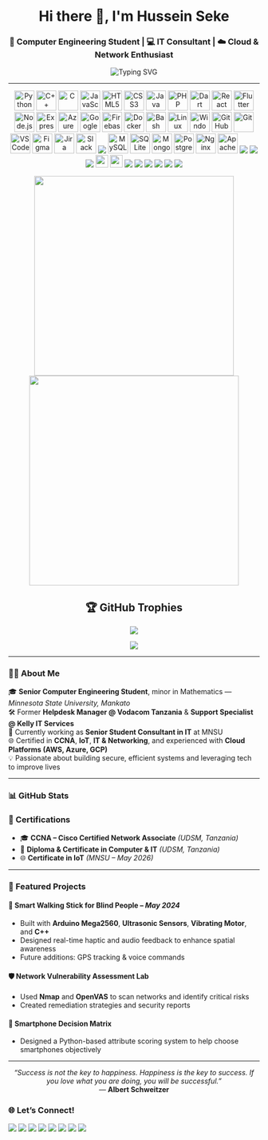 <h1 align="center">Hi there 👋, I'm Hussein Seke</h1>
<h3 align="center">🔧 Computer Engineering Student | 💻 IT Consultant | ☁️ Cloud & Network Enthusiast</h3>

<p align="center">
  <img src="https://readme-typing-svg.demolab.com?font=Fira+Code&size=22&pause=1000&center=true&vCenter=true&width=500&lines=Tech+Passionate+%7C+Problem+Solver+%7C+Self-Learner;Cybersecurity+%7C+Networking+%7C+Cloud+Computing;Senior+IT+Consultant+%7C+Engineering+Future+Solutions" alt="Typing SVG" />
</p>

---
<p align="center">
  <!-- Programming Languages -->
  <img src="https://cdn.jsdelivr.net/gh/devicons/devicon/icons/python/python-original.svg" width="40" alt="Python"/>
  <img src="https://cdn.jsdelivr.net/gh/devicons/devicon/icons/cplusplus/cplusplus-original.svg" width="40" alt="C++"/>
  <img src="https://cdn.jsdelivr.net/gh/devicons/devicon/icons/c/c-original.svg" width="40" alt="C"/>
  <img src="https://cdn.jsdelivr.net/gh/devicons/devicon/icons/javascript/javascript-original.svg" width="40" alt="JavaScript"/>
  <img src="https://cdn.jsdelivr.net/gh/devicons/devicon/icons/html5/html5-original.svg" width="40" alt="HTML5"/>
  <img src="https://cdn.jsdelivr.net/gh/devicons/devicon/icons/css3/css3-original.svg" width="40" alt="CSS3"/>
  <img src="https://cdn.jsdelivr.net/gh/devicons/devicon/icons/java/java-original.svg" width="40" alt="Java"/>
  <img src="https://cdn.jsdelivr.net/gh/devicons/devicon/icons/php/php-original.svg" width="40" alt="PHP"/>
  <img src="https://cdn.jsdelivr.net/gh/devicons/devicon/icons/dart/dart-original.svg" width="40" alt="Dart"/>

  <!-- Frameworks & Libraries -->
  <img src="https://cdn.jsdelivr.net/gh/devicons/devicon/icons/react/react-original.svg" width="40" alt="React"/>
  <img src="https://cdn.jsdelivr.net/gh/devicons/devicon/icons/flutter/flutter-original.svg" width="40" alt="Flutter"/>
  <img src="https://cdn.jsdelivr.net/gh/devicons/devicon/icons/nodejs/nodejs-original.svg" width="40" alt="Node.js"/>
  <img src="https://cdn.jsdelivr.net/gh/devicons/devicon/icons/express/express-original.svg" width="40" alt="Express.js"/>
  

  <!-- Cloud & DevOps -->
  <img src="https://cdn.jsdelivr.net/gh/devicons/devicon/icons/azure/azure-original.svg" width="40" alt="Azure"/>
  <img src="https://cdn.jsdelivr.net/gh/devicons/devicon/icons/googlecloud/googlecloud-original.svg" width="40" alt="Google Cloud"/>
  <img src="https://cdn.jsdelivr.net/gh/devicons/devicon/icons/firebase/firebase-plain.svg" width="40" alt="Firebase"/>
  <img src="https://cdn.jsdelivr.net/gh/devicons/devicon/icons/docker/docker-original.svg" width="40" alt="Docker"/>
  <img src="https://cdn.jsdelivr.net/gh/devicons/devicon/icons/bash/bash-original.svg" width="40" alt="Bash"/>
 

  <!-- Systems & Tools -->
  <img src="https://cdn.jsdelivr.net/gh/devicons/devicon/icons/linux/linux-original.svg" width="40" alt="Linux"/>
  <img src="https://cdn.jsdelivr.net/gh/devicons/devicon/icons/windows8/windows8-original.svg" width="40" alt="Windows"/>
  <img src="https://cdn.jsdelivr.net/gh/devicons/devicon/icons/github/github-original.svg" width="40" alt="GitHub"/>
  <img src="https://cdn.jsdelivr.net/gh/devicons/devicon/icons/git/git-original.svg" width="40" alt="Git"/>
  <img src="https://cdn.jsdelivr.net/gh/devicons/devicon/icons/vscode/vscode-original.svg" width="40" alt="VSCode"/>
  <img src="https://cdn.jsdelivr.net/gh/devicons/devicon/icons/figma/figma-original.svg" width="40" alt="Figma"/>
  <img src="https://cdn.jsdelivr.net/gh/devicons/devicon/icons/jira/jira-original.svg" width="40" alt="Jira"/>
  <img src="https://cdn.jsdelivr.net/gh/devicons/devicon/icons/slack/slack-original.svg" width="40" alt="Slack"/>
  <img src="https://img.shields.io/badge/github-%23121011.svg?style=for-the-badge&logo=github&logoColor=white"/>


  <!-- Databases -->
  <img src="https://cdn.jsdelivr.net/gh/devicons/devicon/icons/mysql/mysql-original.svg" width="40" alt="MySQL"/>
  <img src="https://cdn.jsdelivr.net/gh/devicons/devicon/icons/sqlite/sqlite-original.svg" width="40" alt="SQLite"/>
  <img src="https://cdn.jsdelivr.net/gh/devicons/devicon/icons/mongodb/mongodb-original.svg" width="40" alt="MongoDB"/>
  <img src="https://cdn.jsdelivr.net/gh/devicons/devicon/icons/postgresql/postgresql-original.svg" width="40" alt="PostgreSQL"/>


  <!-- Networking & Security -->

  <img src="https://cdn.jsdelivr.net/gh/devicons/devicon/icons/nginx/nginx-original.svg" width="40" alt="Nginx"/>
  <img src="https://cdn.jsdelivr.net/gh/devicons/devicon/icons/apache/apache-original.svg" width="40" alt="Apache"/>
  <img src="https://img.shields.io/badge/cisco-%23049fd9.svg?style=for-the-badge&logo=cisco&logoColor=black"/>

  <!-- Design & Adobe -->
  <img src="https://img.shields.io/badge/adobe-%23FF0000.svg?style=for-the-badge&logo=adobe&logoColor=white"/>
  <img src="https://img.shields.io/badge/adobe%20photoshop-%2331A8FF.svg?style=for-the-badge&logo=adobe%20photoshop&logoColor=white"/>

  <!-- Office & Communication -->
  <img src="https://img.shields.io/badge/Microsoft_Office-D83B01?style=for-the-badge&logo=microsoft-office&logoColor=white" height="25"/>
  <img src="https://img.shields.io/badge/Microsoft_Teams-6264A7?style=for-the-badge&logo=microsoft-teams&logoColor=white" height="25"/>
    <img src="https://img.shields.io/badge/jira-%230A0FFF.svg?style=for-the-badge&logo=jira&logoColor=white"/>
      <img src="https://img.shields.io/badge/mysql-4479A1.svg?style=for-the-badge&logo=mysql&logoColor=white"/>
  <img src="https://img.shields.io/badge/Microsoft%20SQL%20Server-CC2927?style=for-the-badge&logo=microsoft%20sql%20server&logoColor=white"/>
  <img src="https://img.shields.io/badge/.NET-5C2D91?style=for-the-badge&logo=.net&logoColor=white"/>
  <img src="https://img.shields.io/badge/Qt-%23217346.svg?style=for-the-badge&logo=Qt&logoColor=white"/>
   <img src="https://img.shields.io/badge/AWS-%23FF9900.svg?style=for-the-badge&logo=amazon-aws&logoColor=white"/>
</p>
<p align="center">
  <img width="400" src="https://github-readme-stats.vercel.app/api?username=Seke-Hussein&theme=tokyonight&hide_border=true&include_all_commits=false&count_private=false" />
  <img width="420" src="https://nirzak-streak-stats.vercel.app/?user=Seke-Hussein&theme=dark&hide_border=false" />
</p>
<h2 align="center">🏆 GitHub Trophies</h2>

<p align="center">
  <img src="https://github-profile-trophy.vercel.app/?username=Seke-Hussein&theme=radical&no-frame=false&no-bg=true&margin-w=4" />
</p>
<p align="center">
  <img src="https://github-contributor-stats.vercel.app/api?username=Seke-Hussein&limit=5&theme=dark&combine_all_yearly_contributions=true" />
</p>

---
### 👨‍💻 About Me

🎓 **Senior Computer Engineering Student**, minor in Mathematics — *Minnesota State University, Mankato*  
🛠️ Former **Helpdesk Manager @ Vodacom Tanzania** & **Support Specialist @ Kelly IT Services**  
💼 Currently working as **Senior Student Consultant in IT** at MNSU  
🌐 Certified in **CCNA**, **IoT**, **IT & Networking**, and experienced with **Cloud Platforms (AWS, Azure, GCP)**  
💡 Passionate about building secure, efficient systems and leveraging tech to improve lives  

---
### 📊 GitHub Stats

### 🧩 Certifications

- 🎓 **CCNA – Cisco Certified Network Associate** *(UDSM, Tanzania)*
- 📃 **Diploma & Certificate in Computer & IT** *(UDSM, Tanzania)*
- 🌐 **Certificate in IoT** *(MNSU – May 2026)*
---

### 💼 Featured Projects

#### 🦯 Smart Walking Stick for Blind People – *May 2024*
- Built with **Arduino Mega2560**, **Ultrasonic Sensors**, **Vibrating Motor**, and **C++**
- Designed real-time haptic and audio feedback to enhance spatial awareness
- Future additions: GPS tracking & voice commands

#### 🛡️ Network Vulnerability Assessment Lab
- Used **Nmap** and **OpenVAS** to scan networks and identify critical risks
- Created remediation strategies and security reports

#### 📱 Smartphone Decision Matrix
- Designed a Python-based attribute scoring system to help choose smartphones objectively

---


<p align="center">
  <em>“Success is not the key to happiness. Happiness is the key to success. If you love what you are doing, you will be successful.”</em><br/>
  — <strong>Albert Schweitzer</strong>
</p>

<!-- Proudly created with GPRM ( https://gprm.itsvg.in ) -->


### 🌐 Let’s Connect!

<p align="center">
  
  <a href="https://github.com/Seke-Hussein"><img src="https://img.shields.io/badge/GitHub-000000?style=for-the-badge&logo=github&logoColor=white"></a>
  <a href="https://facebook.com/htamim2/"><img src="https://img.shields.io/badge/Facebook-%231877F2.svg?logo=Facebook&logoColor=white" /></a>
  <a href="https://instagram.com/_tamim.Official/"><img src="https://img.shields.io/badge/Instagram-%23E4405F.svg?logo=Instagram&logoColor=white" /></a>
  <a href="https://linkedin.com/in/hseke/"><img src="https://img.shields.io/badge/LinkedIn-%230077B5.svg?logo=linkedin&logoColor=white" /></a>
  <a href="https://tiktok.com/@tamim__225"><img src="https://img.shields.io/badge/TikTok-%23000000.svg?logo=TikTok&logoColor=white" /></a>
  <a href="https://x.com/_tamim.official/"><img src="https://img.shields.io/badge/X-black.svg?logo=X&logoColor=white" /></a>
  <a href="https://.youtube.com/@Dr.Tamim_225"><img src="https://img.shields.io/badge/YouTube-%23FF0000.svg?logo=YouTube&logoColor=white" /></a>
  <a href="mailto:hussein.seke@mnsu.edu"><img src="https://img.shields.io/badge/Email-D14836?logo=gmail&logoColor=white" /></a>
</p>
